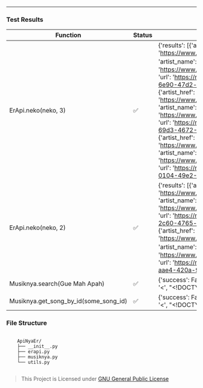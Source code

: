 

---

### Test Results

| Function | Status | Result |
|---|---|---|
| ErApi.neko(neko, 3) | ✅ | {'results': [{'artist_href': 'https://www.pixiv.net/en/users/28603589', 'artist_name': '木塘ムタン', 'source_url': 'https://www.pixiv.net/en/artworks/80228378', 'url': 'https://nekos.best/api/v2/neko/fa4c8d73-6e90-47d2-bae8-49c06f0845ad.png'}, {'artist_href': 'https://www.pixiv.net/en/users/11683125', 'artist_name': 'KeenH', 'source_url': 'https://www.pixiv.net/en/artworks/79753379', 'url': 'https://nekos.best/api/v2/neko/d25c8cb7-69d3-4672-9947-1073a60f9083.png'}, {'artist_href': 'https://www.pixiv.net/en/users/27591308', 'artist_name': 'RK', 'source_url': 'https://www.pixiv.net/en/artworks/100438383', 'url': 'https://nekos.best/api/v2/neko/2409e8cf-0104-49e2-80c8-debb0dde3d81.png'}]} |
| ErApi.neko(neko, 2) | ✅ | {'results': [{'artist_href': 'https://www.pixiv.net/en/users/26549122', 'artist_name': 'Ao', 'source_url': 'https://www.pixiv.net/en/artworks/86996647', 'url': 'https://nekos.best/api/v2/neko/ac93c988-2c60-4765-a6db-c4a8e74e422d.png'}, {'artist_href': 'https://www.pixiv.net/en/users/2550839', 'artist_name': 'みなみさき', 'source_url': 'https://www.pixiv.net/en/artworks/87122035', 'url': 'https://nekos.best/api/v2/neko/aea0203e-aae4-420a-97e7-62e3bb4f3261.png'}]} |
| Musiknya.search(Gue Mah Apah) | ✅ | {'success': False, 'message': 'Unexpected token \'<\', "<!DOCTYPE "... is not valid JSON'} |
| Musiknya.get_song_by_id(some_song_id) | ✅ | {'success': False, 'message': 'Unexpected token \'<\', "<!DOCTYPE "... is not valid JSON'} |

### File Structure

```

    ApiNyaEr/
    ├── __init__.py
    ├── erapi.py
    ├── musiknya.py
    └── utils.py
    
```


> This Project is Licensed under [GNU General Public License](https://github.com/ErRickow/ApiNyaEr/blob/Er/LICENSE)